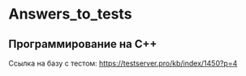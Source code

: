 # Answers_to_tests
Программирование на C++
-----------------------------------
Ссылка на базу с тестом: https://testserver.pro/kb/index/1450?p=4
